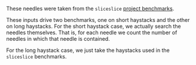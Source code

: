 These needles were taken from the `sliceslice` [project benchmarks][1].

These inputs drive two benchmarks, one on short haystacks and the other on long
haystacks. For the short haystack case, we actually search the needles themselves.
That is, for each needle we count the number of needles in which that needle is
contained.

For the long haystack case, we just take the haystacks used in the `sliceslice`
benchmarks.

[1]: https://github.com/cloudflare/sliceslice-rs
